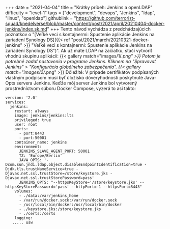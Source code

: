+++
date = "2021-04-04"
title = "Krátky príbeh: Jenkins a openLDAP"
difficulty = "level-1"
tags = ["development", "devops", "Jenkins", "ldap", "linux", "openldap"]
githublink = "https://github.com/terrorist-squad/knedelverse/blob/master/content/post/2021/april/20210404-docker-jenkins/index.sk.md"
+++
Tento návod vychádza z predchádzajúcich poznatkov o "[Veľké veci s kontajnermi: Spustenie aplikácie Jenkins na zariadení Synology DS]({{< ref "post/2021/march/20210321-docker-jenkins" >}} "Veľké veci s kontajnermi: Spustenie aplikácie Jenkins na zariadení Synology DS")". Ak už máte LDAP na začiatku, stačí vytvoriť vhodnú skupinu aplikácií:
{{< gallery match="images/1/*.png" >}}
Potom je potrebné zadať nastavenia v programe Jenkins. Kliknem na "Spravovať Jenkins" > "Konfigurácia globálneho zabezpečenia".
{{< gallery match="images/2/*.png" >}}
Dôležité: V prípade certifikátov podpísaných vlastným podpisom musí byť úložisko dôveryhodnosti poskytnuté Java-Opts servera Jenkins. Keďže môj server Jenkins bol vytvorený prostredníctvom súboru Docker Compose, vyzerá to asi takto:
```
version: '2.0'
services:
  jenkins:
    restart: always
    image: jenkins/jenkins:lts
    privileged: true
    user: root
    ports:
      - port:8443
      - port:50001
    container_name: jenkins
    environment:
      JENKINS_SLAVE_AGENT_PORT: 50001
      TZ: 'Europe/Berlin'
      JAVA_OPTS: '-Dcom.sun.jndi.ldap.object.disableEndpointIdentification=true -Djdk.tls.trustNameService=true -Djavax.net.ssl.trustStore=/store/keystore.jks -Djavax.net.ssl.trustStorePassword=pass'
      JENKINS_OPTS: "--httpsKeyStore='/store/keystore.jks' --httpsKeyStorePassword='pass' --httpPort=-1 --httpsPort=8443"
    volumes:
      - ./data:/var/jenkins_home
      - /var/run/docker.sock:/var/run/docker.sock
      - /usr/local/bin/docker:/usr/local/bin/docker
      - ./keystore.jks:/store/keystore.jks
      - ./certs:/certs
    logging:
   ..... usw

   ```